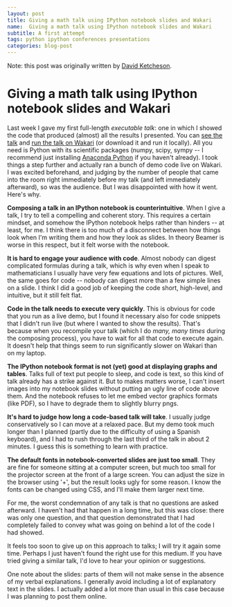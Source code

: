 ```yaml
---
layout: post
title: Giving a math talk using IPython notebook slides and Wakari
name:  Giving a math talk using IPython notebook slides and Wakari
subtitle: A first attempt
tags: python ipython conferences presentations
categories: blog-post
---
```

Note: this post was originally written by [David Ketcheson](http://www.davidketcheson.info/2013/09/21/ipython_notebook_slides_talks.html).

# Giving a math talk using IPython notebook slides and Wakari
Last week I gave my first full-length *executable talk*: one in which I showed the code that produced (almost) all the results I presented.  You can [see the talk](http://www.davidketcheson.info/talks/SciCADE-talk.slides.html#/) and [run the talk on Wakari](https://www.wakari.io/sharing/bundle/ketch/SciCADE-talk) (or download it and run it locally).  All you need is Python with its scientific packages (numpy, scipy, sympy -- I recommend just installing [Anaconda Python](http://www.continuum.io/downloads) if you haven't already).  I took things a step further and actually ran a bunch of demo code live on Wakari.  I was excited beforehand, and judging by the number of people that came into the room right immediately before my talk (and left immediately afterward), so was the audience.  But I was disappointed with how it went.  Here's why.

**Composing a talk in an IPython notebook is counterintuitive**.  When I give a talk, I try to tell a compelling and coherent story.  This requires a certain mindset, and somehow the IPython notebook helps rather than hinders -- at least, for me.  I think there is too much of a disconnect between how things look when I'm writing them and how they look as slides.  In theory Beamer is worse in this respect, but it felt worse with the notebook.

**It is hard to engage your audience with code**.  Almost nobody can digest complicated formulas during a talk, which is why even when I speak to mathematicians I usually have very few equations and lots of pictures.  Well, the same goes for code -- nobody can digest more than a few simple lines on a slide.  I think I did a good job of keeping the code short, high-level, and intuitive, but it still felt flat.

**Code in the talk needs to execute very quickly**.  This is obvious for code that you run as a live demo, but I found it necessary also for code snippets that I didn't run live (but where I wanted to show the results).  That's because when you recompile your talk (which I do *many, many times* during the composing process), you have to wait for all that code to execute again.  It doesn't help that things seem to run significantly slower on Wakari than on my laptop.

**The IPython notebook format is not (yet) good at displaying graphs and tables**.  Talks full of text put people to sleep, and code is text, so this kind of talk already has a strike against it.  But to makes matters worse, I can't insert images into my notebook slides without putting an ugly line of code above them.  And the notebook refuses to let me embed vector graphics formats (like PDF), so I have to degrade them to slightly blurry pngs.  

**It's hard to judge how long a code-based talk will take**.  I usually judge conservatively so I can move at a relaxed pace.  But my demo took much longer than I planned (partly due to the difficulty of using a Spanish keyboard), and I had to rush through the last third of the talk in about 2 minutes.  I guess this is something to learn with practice.

**The default fonts in notebook-converted slides are just too small**.  They are fine for someone sitting at a computer screen, but much too small for the projector screen at the front of a large screen.  You can adjust the size in the browser using '+', but the result looks ugly for some reason.  I know the fonts can be changed using CSS, and I'll make them larger next time.

For me, the worst condemnation of any talk is that no questions are asked afterward.  I haven't had that happen in a long time, but this was close: there was only one question, and that question demonstrated that I had completely failed to convey what was going on behind a lot of the code I had showed.

It feels too soon to give up on this approach to talks; I will try it again some time.  Perhaps I just haven't found the right use for this medium.  If you have tried giving a similar talk, I'd love to hear your opinion or suggestions.

One note about the slides: parts of them will not make sense in the absence of my verbal explanations.  I generally avoid including a lot of explanatory text in the slides.  I actually added a lot more than usual in this case because I was planning to post them online.
